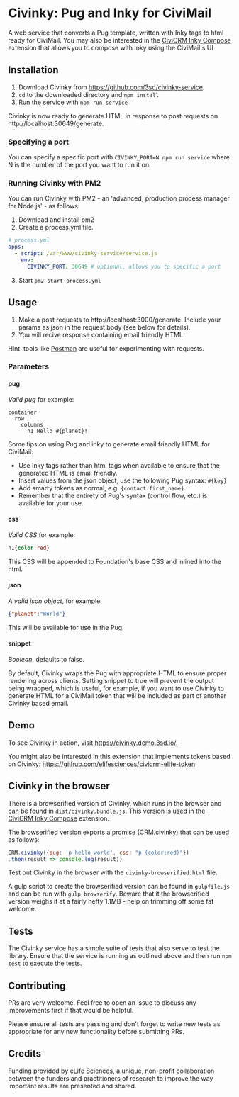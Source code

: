 # Civinky: Pug and Inky for CiviMail

A web service that converts a Pug template, written with Inky tags to html ready for CiviMail. You may also be interested in the [CiviCRM Inky Compose](https://github.com/3sd/civicrm-inky-compose) extension that allows you to compose with Inky using the CiviMail's UI

## Installation

1. Download Civinky from https://github.com/3sd/civinky-service.
2. `cd` to the downloaded directory and `npm install`
3. Run the service with `npm run service`

Civinky is now ready to generate HTML in response to post requests on http://localhost:30649/generate.

### Specifying a port

You can specify a specific port with `CIVINKY_PORT=N npm run service` where N is the number of the port you want to run it on.

### Running Civinky with PM2

You can run Civinky with PM2 - an 'advanced, production process manager for Node.js' - as follows:

1. Download and install pm2
2. Create a process.yml file.
```yaml
# process.yml
apps:
  - script: /var/www/civinky-service/service.js
    env:
      CIVINKY_PORT: 30649 # optional, allows you to specific a port
```
3. Start `pm2 start process.yml`

## Usage

1. Make a post requests to http://localhost:3000/generate. Include your params as json in the request body (see below for details).
2. You will recive response containing email friendly HTML.

Hint: tools like [Postman](https://www.getpostman.com/) are useful for experimenting with requests.

### Parameters

#### pug

*Valid pug* for example:

```pug
container
  row
    columns
      h1 Hello #{planet}!
```

Some tips on using Pug and inky to generate email friendly HTML for CiviMail:

* Use Inky tags rather than html tags when available to ensure that the generated HTML is email friendly.
* Insert values from the json object, use the following Pug syntax: `#{key}`
* Add smarty tokens as normal, e.g. `{contact.first_name}`.
* Remember that the entirety of Pug's syntax (control flow, etc.) is available for your use.

#### css

*Valid CSS* for example:
```css
h1{color:red}
```

This CSS will be appended to Foundation's base CSS and inlined into the html.

#### json

*A valid json object*, for example:
```json
{"planet":"World"}
```
This will be available for use in the Pug.

#### snippet

*Boolean*, defaults to false.

By default, Civinky wraps the Pug with appropriate HTML to ensure proper rendering across clients. Setting snippet to true will prevent the output being wrapped, which is useful, for example, if you want to use Civinky to generate HTML for a CiviMail token that will be included as part of another Civinky based email.

## Demo

To see Civinky in action, visit https://civinky.demo.3sd.io/.

You might also be interested in this extension that implements tokens based on Civinky: https://github.com/elifesciences/civicrm-elife-token

## Civinky in the browser

There is a browserified version of Civinky, which runs in the browser and can be found in `dist/civinky.bundle.js`. This version is used in the [CiviCRM Inky Compose](https://github.com/3sd/civicrm-inky-compose) extension.

The browserified version exports a promise (CRM.civinky) that can be used as follows:

```js
CRM.civinky({pug: 'p hello world', css: "p {color:red}"})
.then(result => console.log(result))
```

Test out Civinky in the browser with the `civinky-browserified.html` file.

A gulp script to create the browserified version can be found in `gulpfile.js` and can be run with `gulp browserify`.
Beware that it the browserified version weighs it at a fairly hefty 1.1MB - help on trimming off some fat welcome.

## Tests

The Civinky service has a simple suite of tests that also serve to test the library. Ensure that the service is running as outlined above and then run `npm test` to execute the tests.

## Contributing

PRs are very welcome. Feel free to open an issue to discuss any improvements first if that would be helpful.

Please ensure all tests are passing and don't forget to write new tests as appropriate for any new functionality before submitting PRs.

## Credits

Funding provided by [eLife Sciences](http://elifesciences.org/), a unique, non-profit collaboration between the funders and practitioners of research to improve the way important results are presented and shared.
